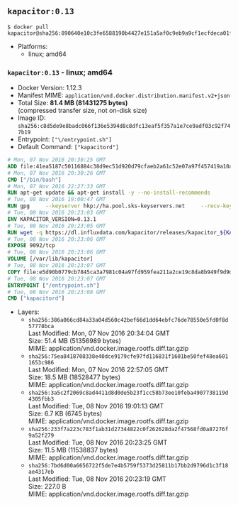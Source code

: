 ## `kapacitor:0.13`

```console
$ docker pull kapacitor@sha256:890640e10c3fe6588190b4427e151a5af0c9eb9a9cf1ecfdeca01f0f60555e14
```

-	Platforms:
	-	linux; amd64

### `kapacitor:0.13` - linux; amd64

-	Docker Version: 1.12.3
-	Manifest MIME: `application/vnd.docker.distribution.manifest.v2+json`
-	Total Size: **81.4 MB (81431275 bytes)**  
	(compressed transfer size, not on-disk size)
-	Image ID: `sha256:c8d5de9e8badc066f136e5394d8c8dfc13eaf5f357a1e7ce9adf03c92f747b19`
-	Entrypoint: `["\/entrypoint.sh"]`
-	Default Command: `["kapacitord"]`

```dockerfile
# Mon, 07 Nov 2016 20:30:25 GMT
ADD file:41ea5187c50116884c38d9ec51d920d79cfaeb2a61c52e07a97f457419a10a4f in / 
# Mon, 07 Nov 2016 20:30:26 GMT
CMD ["/bin/bash"]
# Mon, 07 Nov 2016 22:27:33 GMT
RUN apt-get update && apt-get install -y --no-install-recommends 		ca-certificates 		curl 		wget 	&& rm -rf /var/lib/apt/lists/*
# Tue, 08 Nov 2016 19:00:47 GMT
RUN gpg     --keyserver hkp://ha.pool.sks-keyservers.net     --recv-keys 05CE15085FC09D18E99EFB22684A14CF2582E0C5
# Tue, 08 Nov 2016 20:23:03 GMT
ENV KAPACITOR_VERSION=0.13.1
# Tue, 08 Nov 2016 20:23:05 GMT
RUN wget -q https://dl.influxdata.com/kapacitor/releases/kapacitor_${KAPACITOR_VERSION}_amd64.deb.asc &&     wget -q https://dl.influxdata.com/kapacitor/releases/kapacitor_${KAPACITOR_VERSION}_amd64.deb &&     gpg --batch --verify kapacitor_${KAPACITOR_VERSION}_amd64.deb.asc kapacitor_${KAPACITOR_VERSION}_amd64.deb &&     dpkg -i kapacitor_${KAPACITOR_VERSION}_amd64.deb &&     rm -f kapacitor_${KAPACITOR_VERSION}_amd64.deb*
# Tue, 08 Nov 2016 20:23:06 GMT
EXPOSE 9092/tcp
# Tue, 08 Nov 2016 20:23:06 GMT
VOLUME [/var/lib/kapacitor]
# Tue, 08 Nov 2016 20:23:07 GMT
COPY file:e5d90b0779cb7845ca3a7981c04a97fd959fea211a2ce19c8da8b949f9d9d04c in /entrypoint.sh 
# Tue, 08 Nov 2016 20:23:07 GMT
ENTRYPOINT ["/entrypoint.sh"]
# Tue, 08 Nov 2016 20:23:08 GMT
CMD ["kapacitord"]
```

-	Layers:
	-	`sha256:386a066cd84a33a04d560c42bef66d1dd64ebfc76de78550e5fd0f8d57778bca`  
		Last Modified: Mon, 07 Nov 2016 20:34:04 GMT  
		Size: 51.4 MB (51356989 bytes)  
		MIME: application/vnd.docker.image.rootfs.diff.tar.gzip
	-	`sha256:75ea8418708338e40dce9179cfe97fd116831f1601be50fef48ea6011653c986`  
		Last Modified: Mon, 07 Nov 2016 22:57:05 GMT  
		Size: 18.5 MB (18528477 bytes)  
		MIME: application/vnd.docker.image.rootfs.diff.tar.gzip
	-	`sha256:3a5c2f2069c8ad4411d8d0de5b23f1cc58b73ee10feba4907738119d4305fbb3`  
		Last Modified: Tue, 08 Nov 2016 19:01:13 GMT  
		Size: 6.7 KB (6745 bytes)  
		MIME: application/vnd.docker.image.rootfs.diff.tar.gzip
	-	`sha256:233f7a223c783f1ab31d27344822c0f262628da2f47568fd0a87276f9a52f279`  
		Last Modified: Tue, 08 Nov 2016 20:23:25 GMT  
		Size: 11.5 MB (11538837 bytes)  
		MIME: application/vnd.docker.image.rootfs.diff.tar.gzip
	-	`sha256:7bd6d00a6656722f5de7e4b5759f5373d25811b17bb2d9796d1c3f18ae4317eb`  
		Last Modified: Tue, 08 Nov 2016 20:23:19 GMT  
		Size: 227.0 B  
		MIME: application/vnd.docker.image.rootfs.diff.tar.gzip
